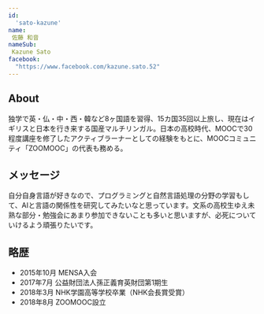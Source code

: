 ```yaml
---
id:
  'sato-kazune'
name:
 佐藤 和音
nameSub:
 Kazune Sato
facebook:
  "https://www.facebook.com/kazune.sato.52"
---
```


## About
独学で英・仏・中・西・韓など8ヶ国語を習得、15カ国35回以上旅し、現在はイギリスと日本を行き来する国産マルチリンガル。日本の高校時代、MOOCで30程度講座を修了したアクティブラーナーとしての経験をもとに、MOOCコミュニティ「ZOOMOOC」の代表も務める。

## メッセージ
自分自身言語が好きなので、プログラミングと自然言語処理の分野の学習もして、AIと言語の関係性を研究してみたいなと思っています。文系の高校生ゆえ未熟な部分・勉強会にあまり参加できないことも多いと思いますが、必死についていけるよう頑張りたいです。

## 略歴
- 2015年10月 MENSA入会
- 2017年7月 公益財団法人孫正義育英財団第1期生
- 2018年3月 NHK学園高等学校卒業（NHK会長賞受賞）
- 2018年8月 ZOOMOOC設立

